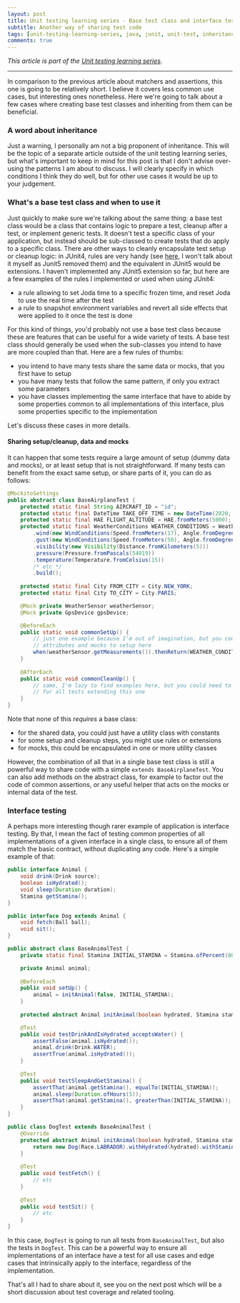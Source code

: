 ```yaml
---
layout: post
title: Unit testing learning series - Base test class and interface testing
subtitle: Another way of sharing test code
tags: [unit-testing-learning-series, java, junit, unit-test, inheritance, good-practices]
comments: true
---
```


*This article is part of the [Unit testing learning series](/2020-10-02-0-unit-testing-learning-series).*

---

In comparison to the previous article about matchers and assertions, this one is going to be relatively short. I believe it covers less common use cases, but 
interesting ones nonetheless. Here we're going to talk about a few cases where creating base test classes and inheriting from them can be beneficial.

### A word about inheritance

Just a warning, I personally am not a big proponent of inheritance. This will be the topic of a separate article outside of the unit testing learning series,
but what's important to keep in mind for this post is that I don't advise over-using the patterns I am about to discuss. I will clearly specify in which conditions I think
they do well, but for other use cases it would be up to your judgement.

### What's a base test class and when to use it

Just quickly to make sure we're talking about the same thing: a base test class would be a class that contains logic to prepare a test, cleanup after a test, or implement
generic tests. It doesn't test a specific class of your application, but instead should be sub-classed to create tests that do apply to a specific class. There are other ways
to cleanly encapsulate test setup or cleanup logic: in JUnit4, rules are very handy (see [here](https://www.baeldung.com/junit-4-rules), I won't talk about it myself as Junit5
removed them) and the equivalent in JUnit5 would be extensions. I haven't implemented any JUnit5 extension so far, but here are a few examples of the rules I implemented or used
when using JUnit4:
- a rule allowing to set Joda time to a specific frozen time, and reset Joda to use the real time after the test
- a rule to snapshot environment variables and revert all side effects that were applied to it once the test is done

For this kind of things, you'd probably not use a base test class because these are features that can be useful for a wide variety of tests. A base test class should generally be used
when the sub-classes you intend to have are more coupled than that. Here are a few rules of thumbs:
- you intend to have many tests share the same data or mocks, that you first have to setup
- you have many tests that follow the same pattern, if only you extract some parameters
- you have classes implementing the same interface that have to abide by some properties common to all implementations of this interface, plus some properties specific to the implementation

Let's discuss these cases in more details.

#### Sharing setup/cleanup, data and mocks

It can happen that some tests require a large amount of setup (dummy data and mocks), or at least setup that is not straightforward. If many tests can benefit from the exact same setup,
or share parts of it, you can do as follows:

```java
@MockitoSettings
public abstract class BaseAirplaneTest {
    protected static final String AIRCRAFT_ID = "id";
    protected static final DateTime TAKE_OFF_TIME = new DateTime(2020, 1, 1, 0, 0, UTC);
    protected static final HAE FLIGHT_ALTITUDE = HAE.fromMeters(5000);
    protected static final WeatherConditions WEATHER_CONDITIONS = WeatherConditions.builder()
        .wind(new WindConditions(Speed.fromMeters(17), Angle.fromDegrees(75)))
        .gust(new WindConditions(Speed.fromMeters(50), Angle.fromDegrees(67)))
        .visibility(new Visibility(Distance.fromKilometers(5)))
        .pressure(Pressure.fromPascals(54019))
        .temperature(Temperature.fromCelsius(15))
        /* etc */
        .build();
    
    protected static final City FROM_CITY = City.NEW_YORK;
    protected static final City TO_CITY = City.PARIS;

    @Mock private WeatherSensor weatherSensor;
    @Mock private GpsDevice gpsDevice;

    @BeforeEach
    public static void commonSetUp() {
        // just one example because I'm out of imagination, but you could have various
        // attributes and mocks to setup here
        when(weatherSensor.getMeasurements()).thenReturn(WEATHER_CONDITIONS);
    }
    
    @AfterEach
    public static void commonCleanUp() {
        // same, I'm lazy to find examples here, but you could need to cleanup some resources
        // for all tests extending this one
    }
}
```

Note that none of this *requires* a base class: 
- for the shared data, you could just have a utility class with constants
- for some setup and cleanup steps, you might use rules or extensions
- for mocks, this could be encapsulated in one or more utility classes

However, the combination of all that in a single base test class is still a powerful way to share code with a simple `extends BaseAirplaneTest`. You can also
add methods on the abstract class, for example to factor out the code of common assertions, or any useful helper that acts on the mocks or internal data of the test.

### Interface testing

A perhaps more interesting though rarer example of application is interface testing. By that, I mean the fact of testing common properties of all implementations of a given 
interface in a single class, to ensure all of them match the basic contract, without duplicating any code. Here's a simple example of that:

```java
public interface Animal {
    void drink(Drink source);
    boolean isHydrated();
    void sleep(Duration duration);
    Stamina getStamina();
}

public interface Dog extends Animal {
    void fetch(Ball ball);
    void sit();
}

public abstract class BaseAnimalTest {
    private static final Stamina INITIAL_STAMINA = Stamina.ofPercent(80);

    private Animal animal;
    
    @BeforeEach
    public void setUp() {
        animal = initAnimal(false, INITIAL_STAMINA);
    }
    
    protected abstract Animal initAnimal(boolean hydrated, Stamina stamina);

    @Test
    public void testDrinkAndIsHydrated_acceptsWater() {
        assertFalse(animal.isHydrated());
        animal.drink(Drink.WATER);
        assertTrue(animal.isHydrated());
    }
    
    @Test
    public void testSleepAndGetStamina() {
        assertThat(animal.getStamina(), equalTo(INITIAL_STAMINA));
        animal.sleep(Duration.ofHours(5));
        assertThat(animal.getStamina(), greaterThan(INITIAL_STAMINA));
    }
}

public class DogTest extends BaseAnimalTest {
    @Override
    protected abstract Animal initAnimal(boolean hydrated, Stamina stamina) {
        return new Dog(Race.LABRADOR).withHydrated(hydrated).withStamina(stamina);
    }
    
    @Test
    public void testFetch() {
        // etc
    }
    
    @Test
    public void testSit() {
        // etc
    }
}
``` 

In this case, `DogTest` is going to run all tests from `BaseAnimalTest`, but also the tests in `DogTest`. This can be a powerful way to ensure all implementations
of an interface have a test for all use cases and edge cases that intrinsically apply to the interface, regardless of the implementation.

That's all I had to share about it, see you on the next post which will be a short discussion about test coverage and related tooling.